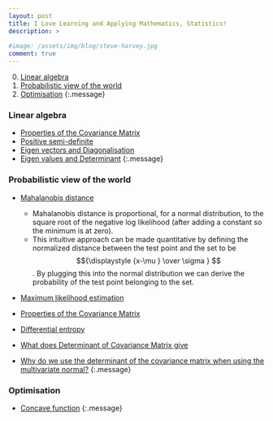 ```yaml
---
layout: post
title: I Love Learning and Applying Mathematics, Statistics!
description: >
  
#image: /assets/img/blog/steve-harvey.jpg
comment: true
---
```




0. [Linear algebra](#linear-algebra)
0. [Probabilistic view of the world](#probabilistic-view-of-the-world)
0. [Optimisation](#optimisation)
{:.message}


### Linear algebra
* [Properties of the Covariance Matrix](http://www.robots.ox.ac.uk/~davidc/pubs/tt2015_dac1.pdf)
* [Positive semi-definite]()
* [Eigen vectors and Diagonalisation]()
* [Eigen values and Determinant]()
{:.message}

### Probabilistic view of the world
* [Mahalanobis distance](https://en.wikipedia.org/wiki/Mahalanobis_distance)
    * Mahalanobis distance is proportional, for a normal distribution, to the square root of the negative log likelihood (after adding a constant so the minimum is at zero).
    * This intuitive approach can be made quantitative by defining the normalized distance between the test point and the set to be $${\displaystyle {x-\mu } \over \sigma } $$ . By plugging this into the normal distribution we can derive the probability of the test point belonging to the set.

* [Maximum likelihood estimation](https://en.wikipedia.org/wiki/Maximum_likelihood_estimation)

* [Properties of the Covariance Matrix](http://www.robots.ox.ac.uk/~davidc/pubs/tt2015_dac1.pdf)

* [Differential entropy](https://en.wikipedia.org/wiki/Differential_entropy)

* [What does Determinant of Covariance Matrix give](https://math.stackexchange.com/questions/889425/what-does-determinant-of-covariance-matrix-give)

* [Why do we use the determinant of the covariance matrix when using the multivariate normal?](https://stats.stackexchange.com/questions/89952/why-do-we-use-the-determinant-of-the-covariance-matrix-when-using-the-multivaria)
{:.message}

### Optimisation
* [Concave function](https://en.wikipedia.org/wiki/Concave_function)
{:.message}
